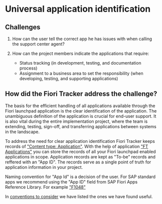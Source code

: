 # Universal application identification

## Challenges

1. How can the user tell the correct app he has issues with when calling the support center agent?
2. How can the project members indicate the applications that require:

    * Status tracking (in development, testing, and documentation process)
    * Assignment  to a business area to set the responsibility (when developing, testing, and supporting applications)

## How did the Fiori Tracker address the challenge?

The basis for the efficient handling of all applications available through the Fiori launchpad application is the clear identification of the application. The unambiguous definition of the application is crucial for end-user support. It is also vital during the entire implementation project, where the team is extending, testing, sign-off, and transferring applications between systems in the landscape.

To address the need for clear application identification Fiori Tracker keeps records of ["Content type: Application"](../../tracked/SPS03/apps.md). With the help of application ["FT Applications"](../../core/SPS03/apps.md) you can store the records of all your Fiori launchpad enabled applications in scope. Application records are kept as "To-be" records and reffered with an "App ID". The records serve as a single point of truth for application information in your project. 

Naming convention for "App Id" is a decision of the user. For SAP standard apps we recommend using the "App ID" field from SAP Fiori Apps Reference Library. For example ["F1048"](https://fioriappslibrary.hana.ondemand.com/sap/fix/externalViewer/#/detail/Apps('F1048')/S25OP)

In [conventions to consider](naming-apps.md) we have listed the ones we have found useful. 

